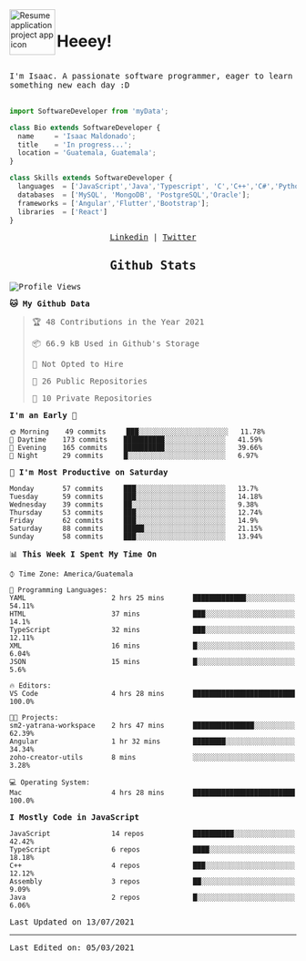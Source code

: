 <img align="left" width="80" height="80" src="https://raw.githubusercontent.com/sidbelbase/sidbelbase/master/wave.gif" alt="Resume application project app icon">

# Heeey!
 
</br>
 
<samp>
I'm Isaac. A passionate software programmer, eager to learn something new each day :D
</samp>
</br></br>



```js
import SoftwareDeveloper from 'myData';

class Bio extends SoftwareDeveloper {
  name     = 'Isaac Maldonado';
  title    = 'In progress...';
  location = 'Guatemala, Guatemala';
}

class Skills extends SoftwareDeveloper {
  languages  = ['JavaScript','Java','Typescript', 'C','C++','C#','Python','Assembly','Dart','Go'];
  databases  = ['MySQL', 'MongoDB', 'PostgreSQL','Oracle'];
  frameworks = ['Angular','Flutter','Bootstrap'];
  libraries  = ['React']
}
```

</p>
<samp>
<p align="center">
<a href="www.linkedin.com/in/isaac-maldonado-4745b2194">Linkedin</a> | <a href="https://twitter.com/Anaklusmos99">Twitter</a>
</p>

<h2 align="center"><samp>Github Stats</samp></h2>

<!--START_SECTION:waka-->
![Profile Views](http://img.shields.io/badge/Profile%20Views-0-blue)

**🐱 My Github Data** 

> 🏆 48 Contributions in the Year 2021
 > 
> 📦 66.9 kB Used in Github's Storage 
 > 
> 🚫 Not Opted to Hire
 > 
> 📜 26 Public Repositories 
 > 
> 🔑 10 Private Repositories  
 > 
**I'm an Early 🐤** 

```text
🌞 Morning    49 commits     ███░░░░░░░░░░░░░░░░░░░░░░   11.78% 
🌆 Daytime    173 commits    ██████████░░░░░░░░░░░░░░░   41.59% 
🌃 Evening    165 commits    ██████████░░░░░░░░░░░░░░░   39.66% 
🌙 Night      29 commits     █░░░░░░░░░░░░░░░░░░░░░░░░   6.97%

```
📅 **I'm Most Productive on Saturday** 

```text
Monday       57 commits     ███░░░░░░░░░░░░░░░░░░░░░░   13.7% 
Tuesday      59 commits     ███░░░░░░░░░░░░░░░░░░░░░░   14.18% 
Wednesday    39 commits     ██░░░░░░░░░░░░░░░░░░░░░░░   9.38% 
Thursday     53 commits     ███░░░░░░░░░░░░░░░░░░░░░░   12.74% 
Friday       62 commits     ███░░░░░░░░░░░░░░░░░░░░░░   14.9% 
Saturday     88 commits     █████░░░░░░░░░░░░░░░░░░░░   21.15% 
Sunday       58 commits     ███░░░░░░░░░░░░░░░░░░░░░░   13.94%

```


📊 **This Week I Spent My Time On** 

```text
⌚︎ Time Zone: America/Guatemala

💬 Programming Languages: 
YAML                     2 hrs 25 mins       █████████████░░░░░░░░░░░░   54.11% 
HTML                     37 mins             ███░░░░░░░░░░░░░░░░░░░░░░   14.1% 
TypeScript               32 mins             ███░░░░░░░░░░░░░░░░░░░░░░   12.11% 
XML                      16 mins             █░░░░░░░░░░░░░░░░░░░░░░░░   6.04% 
JSON                     15 mins             █░░░░░░░░░░░░░░░░░░░░░░░░   5.6%

🔥 Editors: 
VS Code                  4 hrs 28 mins       █████████████████████████   100.0%

🐱‍💻 Projects: 
sm2-yatrana-workspace    2 hrs 47 mins       ███████████████░░░░░░░░░░   62.39% 
Angular                  1 hr 32 mins        ████████░░░░░░░░░░░░░░░░░   34.34% 
zoho-creator-utils       8 mins              ░░░░░░░░░░░░░░░░░░░░░░░░░   3.28%

💻 Operating System: 
Mac                      4 hrs 28 mins       █████████████████████████   100.0%

```

**I Mostly Code in JavaScript** 

```text
JavaScript               14 repos            ██████████░░░░░░░░░░░░░░░   42.42% 
TypeScript               6 repos             ████░░░░░░░░░░░░░░░░░░░░░   18.18% 
C++                      4 repos             ███░░░░░░░░░░░░░░░░░░░░░░   12.12% 
Assembly                 3 repos             ██░░░░░░░░░░░░░░░░░░░░░░░   9.09% 
Java                     2 repos             █░░░░░░░░░░░░░░░░░░░░░░░░   6.06%

```



 Last Updated on 13/07/2021
<!--END_SECTION:waka-->

------

Last Edited on: 05/03/2021

